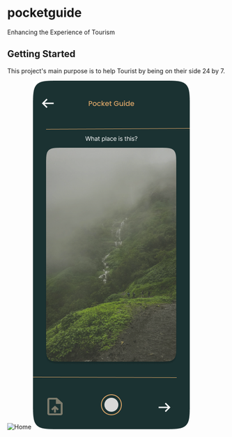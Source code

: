 # pocketguide

Enhancing the Experience of Tourism

## Getting Started

This project's main purpose is to help Tourist by being on their side 24 by 7.

![Home](homePage.png)  ![Home](scanner.png) 
